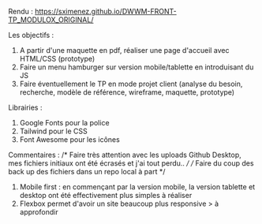 Rendu : https://sximenez.github.io/DWWM-FRONT-TP_MODULOX_ORIGINAL/

Les objectifs : 
1. A partir d'une maquette en pdf, réaliser une page d'accueil avec HTML/CSS (prototype)
2. Faire un menu hamburger sur version mobile/tablette en introduisant du JS
3. Faire éventuellement le TP en mode projet client (analyse du besoin, recherche, modèle de référence, wireframe, maquette, prototype)

Librairies :
1. Google Fonts pour la police
2. Tailwind pour le CSS
3. Font Awesome pour les icônes

Commentaires :
/* Faire très attention avec les uploads Github Desktop, mes fichiers initiaux ont été écrasés et j'ai tout perdu.. */
/* Faire du coup des back up des fichiers dans un repo local à part */
1. Mobile first : en commençant par la version mobile, la version tablette et desktop ont été effectivement plus simples à réaliser
2. Flexbox permet d'avoir un site beaucoup plus responsive > à approfondir
